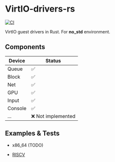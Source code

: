 # VirtIO-drivers-rs

[![CI](https://github.com/rcore-os/virtio-drivers/workflows/CI/badge.svg?branch=master)](https://github.com/rcore-os/virtio-drivers/actions)

VirtIO guest drivers in Rust. For **no_std** environment.

## Components

| Device   | Status              |
| -------- | ------------------- |
| Queue    | ✅                 |
| Block    | ✅                 |
| Net      | ✅                 |
| GPU      | ✅                 |
| Input    | ✅                 |
| Console  | ✅                 |
| ...      | ❌ Not implemented |

## Examples & Tests

* x86_64 (TODO)

* [RISCV](./examples/riscv)
